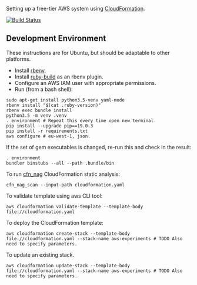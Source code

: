 Setting up a free-tier AWS system using [CloudFormation](https://aws.amazon.com/cloudformation/).

[![Build Status](https://travis-ci.com/jg210/aws-experiments.svg?branch=master)](https://travis-ci.com/jg210/aws-experiments)

## Development Environment

These instructions are for Ubuntu, but should be adaptable to other platforms.

* Install [rbenv](https://github.com/rbenv/rbenv#installation).
* Install [ruby-build](https://github.com/rbenv/ruby-build) as an rbenv plugin.
* Configure an AWS IAM user with appropriate permissions.
* Run (from a bash shell):

```
sudo apt-get install python3.5-venv yaml-mode
rbenv install "$(cat .ruby-version)"
rbenv exec bundle install
python3.5 -m venv .venv
. environment # Repeat this every time open new terminal.
pip install --upgrade pip==19.0.3
pip install -r requirements.txt
aws configure # eu-west-1, json.
```

If the set of gem executables is changed, re-run this and check in the result:

```
. environment
bundler binstubs --all --path .bundle/bin
```

To run [cfn_nag](https://github.com/stelligent/cfn_nag) CloudFormation static analysis:

```
cfn_nag_scan --input-path cloudformation.yaml
```

To validate template using aws CLI tool:

```
aws cloudformation validate-template --template-body file://cloudformation.yaml
```

To deploy the CloudFormation template:

```
aws cloudformation create-stack --template-body file://cloudformation.yaml --stack-name aws-experiments # TODO Also need to specify parameters.
```

To update an existing stack.

```
aws cloudformation update-stack --template-body file://cloudformation.yaml --stack-name aws-experiments # TODO Also need to specify parameters.
```